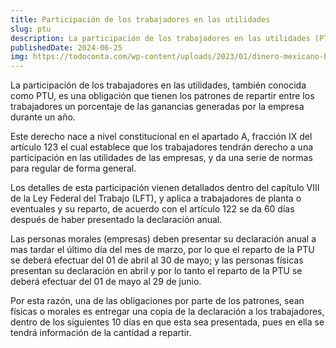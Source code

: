 ```yaml
---
title: Participación de los trabajadores en las utilidades
slug: ptu
description: La participación de los trabajadores en las utilidades (PTU), es una obligación de los patrones de repartir una parte de las ganancias.
publishedDate: 2024-06-25
img: https://todoconta.com/wp-content/uploads/2023/01/dinero-mexicano-billetes.jpeg
---
```

La participación de los trabajadores en las utilidades, también conocida como PTU, es una obligación que tienen los patrones de repartir entre los trabajadores un porcentaje de las ganancias generadas por la empresa durante un año.

Este derecho nace a nivel constitucional en el apartado A, fracción IX del artículo 123 el cual establece que los trabajadores tendrán derecho a una participación en las utilidades de las empresas, y da una serie de normas para regular de forma general.

Los detalles de esta participación vienen detallados dentro del capítulo VIII de la Ley Federal del Trabajo (LFT), y aplica a trabajadores de planta o eventuales y su reparto, de acuerdo con el artículo 122 se da 60 días después de haber presentado la declaración anual.

Las personas morales (empresas) deben presentar su declaración anual a mas tardar el último día del mes de marzo, por lo que el reparto de la PTU se deberá efectuar del 01 de abril al 30 de mayo; y las personas físicas presentan su declaración en abril y por lo tanto el reparto de la PTU se deberá efectuar del 01 de mayo al 29 de junio.

Por esta razón, una de las obligaciones por parte de los patrones, sean físicas o morales es entregar una copia de la declaración a los trabajadores, dentro de los siguientes 10 días en que esta sea presentada, pues en ella se tendrá información de la cantidad a repartir.